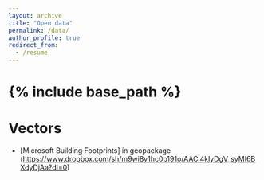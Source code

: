 ```yaml
---
layout: archive
title: "Open data"
permalink: /data/
author_profile: true
redirect_from:
  - /resume
---
```


{% include base_path %}
======

Vectors
======
* [Microsoft Building Footprints] in geopackage (https://www.dropbox.com/sh/m9wi8v1hc0b191o/AACi4klyDgV_syMI6BXdyDjAa?dl=0)

 

